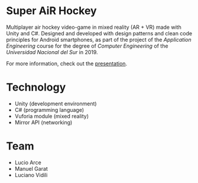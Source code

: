 # Super AiR Hockey

Multiplayer air hockey video-game in mixed reality (AR + VR) made with Unity and C#. Designed and developed with design patterns and clean code principles for Android smartphones, as part of the project of the _Application Engineering_ course for the degree of _Computer Engineering_ of the _Universidad Nacional del Sur_ in 2019.

For more information, check out the [presentation](https://github.com/garatma/super-air-hockey/raw/master/presentaci%C3%B3n/presentaci%C3%B3n-iap.pdf).

# Technology

- Unity (development environment)
- C# (programming language)
- Vuforia module (mixed reality)
- Mirror API (networking)

# Team

- Lucio Arce
- Manuel Garat
- Luciano Vidili
